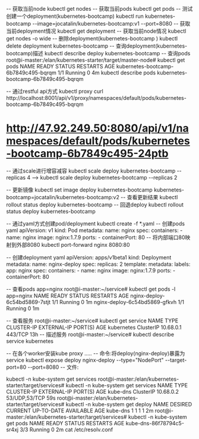 
-- 获取当前node
kubectl get nodes
-- 获取当前pods
kubectl get pods
-- 测试创建一个deployment(kubernetes-bootcamp)
kubectl run kubernetes-bootcamp --image=jocatalin/kubernetes-bootcamp:v1 --port=8080
-- 获取当前deployment情况
kubectl get deployment
-- 获取当前node情况
kubectl get nodes -o wide
-- 删除deployment(kubernetes-bootcamp )
kubectl delete deployment kubernetes-bootcamp 
-- 查询deployment(kubernetes-bootcamp)描述
kubectl describe deploy kubernetes-bootcamp
-- 查询pods
root@i-master:/elan/kubernetes-starter/target/master-node# kubectl get pods
NAME                                   READY     STATUS    RESTARTS   AGE
kubernetes-bootcamp-6b7849c495-bqrqm   1/1       Running   0          4m
kubectl describe pods kubernetes-bootcamp-6b7849c495-bqrqm


-- 通过restful api方式
kubectl proxy
curl http://localhost:8001/api/v1/proxy/namespaces/default/pods/kubernetes-bootcamp-6b7849c495-bqrqm
# http://47.92.249.50:8080/api/v1/namespaces/default/pods/kubernetes-bootcamp-6b7849c495-24ptb
-- 通过scale进行增容减容
kubectl scale deploy kubernetes-bootcamp --replicas 4 -->
   kubectl scale deploy kubernetes-bootcamp --replicas 2 

-- 更新镜像
kubectl set image deploy kubernetes-bootcamp kubernetes-bootcamp=jocatalin/kubernetes-bootcamp:v2
-- 查看更新结果
kubectl rollout status deploy kubernetes-bootcamp
-- 回退deploy
kubectl rollout status deploy kubernetes-bootcamp


-- 通过yaml方式创建pod/deployment
kubectl create -f *.yaml
  -- 创建pods yaml
    apiVersion: v1
    kind: Pod
    metadata:
      name: nginx
    spec:
      containers:
        - name: nginx
          image: nginx:1.7.9
          ports:
          - containerPort: 80
-- 将内部端口80映射到外部8080
kubectl port-forward nginx 8080:80
              
  -- 创建deployment yaml
    apiVersion: apps/v1beta1
    kind: Deployment
    metadata:
      name: nginx-deploy
    spec:
      replicas: 2
      template:
        metadata:
          labels: 
            app: nginx
        spec:
          containers:
          - name: nginx
            image: nginx:1.7.9
            ports:
              - containerPort: 80

-- 查看pods app=nginx
root@i-master:~/service# kubectl get pods -l app=nginx
NAME                            READY     STATUS    RESTARTS   AGE
nginx-deploy-6c54bd5869-7stjt   1/1       Running   0          1m
nginx-deploy-6c54bd5869-gfkvh   1/1       Running   0          1m


-- 查看服务
root@i-master:~/service# kubectl get service
NAME         TYPE        CLUSTER-IP   EXTERNAL-IP   PORT(S)   AGE
kubernetes   ClusterIP   10.68.0.1    <none>        443/TCP   13h
-- 描述服务
root@i-master:~/service# kubectl describe service kubernetes

-- 在各个worker安装kube proxy
  .....
-- 命令:将deploy(nginx-deploy)暴露为service
kubectl expose deploy nginx-deploy --type="NodePort" --target-port=80 --port=8080
-- 文件:


kubectl -n kube-system get services
root@i-master:/elan/kubernetes-starter/target/services# kubectl -n kube-system get services
NAME       TYPE        CLUSTER-IP   EXTERNAL-IP   PORT(S)         AGE
kube-dns   ClusterIP   10.68.0.2    <none>        53/UDP,53/TCP   59s
root@i-master:/elan/kubernetes-starter/target/services# kubectl -n kube-system get deploy
NAME       DESIRED   CURRENT   UP-TO-DATE   AVAILABLE   AGE
kube-dns   1         1         1            1           2m
root@i-master:/elan/kubernetes-starter/target/services# kubectl -n kube-system get pods
NAME                        READY     STATUS    RESTARTS   AGE
kube-dns-86f78794c5-sr4xj   3/3       Running   0          2m
cat /etc/resolv.conf